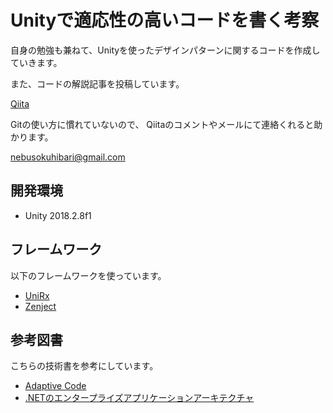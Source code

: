 # Unityで適応性の高いコードを書く考察

自身の勉強も兼ねて、Unityを使ったデザインパターンに関するコードを作成していきます。

また、コードの解説記事を投稿しています。

[Qiita](https://qiita.com/nebusokuhibari)

Gitの使い方に慣れていないので、
Qiitaのコメントやメールにて連絡くれると助かります。

nebusokuhibari@gmail.com

## 開発環境

- Unity 2018.2.8f1

## フレームワーク

以下のフレームワークを使っています。

- [UniRx](https://assetstore.unity.com/packages/tools/integration/unirx-reactive-extensions-for-unity-17276)
- [Zenject](https://assetstore.unity.com/packages/tools/integration/zenject-dependency-injection-ioc-17758)

## 参考図書

こちらの技術書を参考にしています。

- [Adaptive Code](https://www.amazon.co.jp/Adaptive-Code-%E5%AE%9F%E8%B7%B5%E9%96%8B%E7%99%BA%E6%89%8B%E6%B3%95-%E7%AC%AC2%E7%89%88-%E3%83%9E%E3%82%A4%E3%82%AF%E3%83%AD%E3%82%BD%E3%83%95%E3%83%88%E9%96%A2%E9%80%A3%E6%9B%B8/dp/4822253546)
- [.NETのエンタープライズアプリケーションアーキテクチャ](https://www.amazon.co.jp/%EF%BC%8E%EF%BC%AE%EF%BC%A5%EF%BC%B4%E3%81%AE%E3%82%A8%E3%83%B3%E3%82%BF%E3%83%BC%E3%83%97%E3%83%A9%E3%82%A4%E3%82%BA%E3%82%A2%E3%83%97%E3%83%AA%E3%82%B1%E3%83%BC%E3%82%B7%E3%83%A7%E3%83%B3%E3%82%A2%E3%83%BC%E3%82%AD%E3%83%86%E3%82%AF%E3%83%81%E3%83%A3-%E7%AC%AC%EF%BC%92%E7%89%88-%E3%83%9E%E3%82%A4%E3%82%AF%E3%83%AD%E3%82%BD%E3%83%95%E3%83%88%E5%85%AC%E5%BC%8F%E8%A7%A3%E8%AA%AC%E6%9B%B8-Dino-Esposito/dp/4822298485)